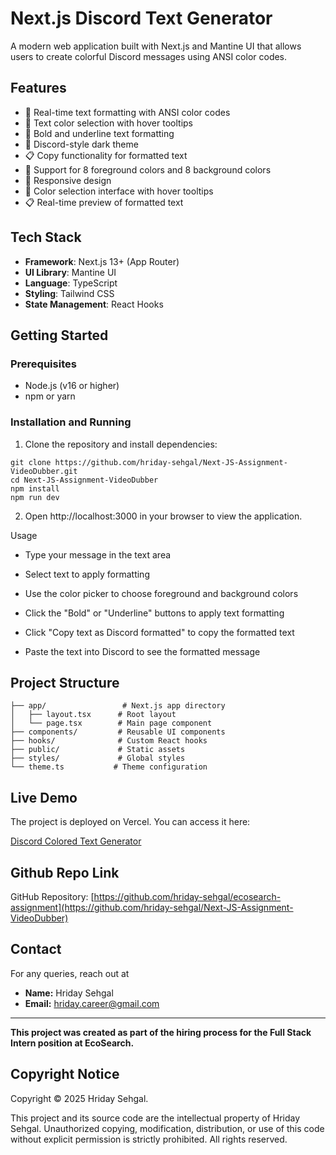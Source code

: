 # Next.js Discord Text Generator  

A modern web application built with Next.js and Mantine UI that allows users to create colorful Discord messages using ANSI color codes.  

## Features  
- 🎨 Real-time text formatting with ANSI color codes  
- 🎯 Text color selection with hover tooltips  
- 📝 Bold and underline text formatting  
- 🌙 Discord-style dark theme  
- 📋 Copy functionality for formatted text  
- 🎨 Support for 8 foreground colors and 8 background colors  
- 📱 Responsive design  
- 🎨 Color selection interface with hover tooltips  
- 📋 Real-time preview of formatted text
  
## Tech Stack  
- **Framework**: Next.js 13+ (App Router)  
- **UI Library**: Mantine UI  
- **Language**: TypeScript  
- **Styling**: Tailwind CSS  
- **State Management**: React Hooks
  
## Getting Started  

### Prerequisites  
- Node.js (v16 or higher)  
- npm or yarn
  
### Installation and Running  
1. Clone the repository and install dependencies:
   
```
git clone https://github.com/hriday-sehgal/Next-JS-Assignment-VideoDubber.git  
cd Next-JS-Assignment-VideoDubber  
npm install  
npm run dev
```

2. Open http://localhost:3000 in your browser to view the application.

Usage

- Type your message in the text area

- Select text to apply formatting

- Use the color picker to choose foreground and background colors

- Click the "Bold" or "Underline" buttons to apply text formatting

- Click "Copy text as Discord formatted" to copy the formatted text

- Paste the text into Discord to see the formatted message

## Project Structure
```
├── app/                 # Next.js app directory  
│   ├── layout.tsx      # Root layout  
│   └── page.tsx        # Main page component  
├── components/         # Reusable UI components  
├── hooks/              # Custom React hooks  
├── public/             # Static assets  
├── styles/             # Global styles  
└── theme.ts           # Theme configuration  
```

## Live Demo

The project is deployed on Vercel. You can access it here:  

[Discord Colored Text Generator](https://ecosearchtaskhridaysehgal.netlify.app/)  

## Github Repo Link
GitHub Repository: [https://github.com/hriday-sehgal/ecosearch-assignment](https://github.com/hriday-sehgal/Next-JS-Assignment-VideoDubber)

## Contact
For any queries, reach out at

- **Name:** Hriday Sehgal  
- **Email:** hriday.career@gmail.com

---

**This project was created as part of the hiring process for the Full Stack Intern position at EcoSearch.**  

## Copyright Notice

Copyright © 2025 Hriday Sehgal. 

This project and its source code are the intellectual property of Hriday Sehgal. Unauthorized copying, modification, distribution, or use of this code without explicit permission is strictly prohibited. All rights reserved.
